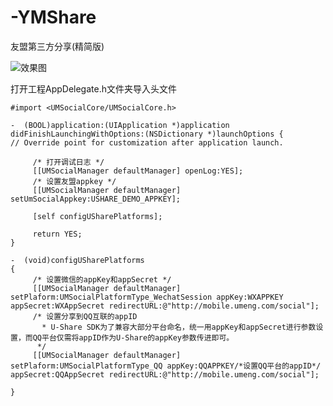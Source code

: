 # -YMShare
友盟第三方分享(精简版)

![][image-1]

打开工程AppDelegate.h文件夹导入头文件

`#import <UMSocialCore/UMSocialCore.h>`

	-  (BOOL)application:(UIApplication *)application didFinishLaunchingWithOptions:(NSDictionary *)launchOptions {
	// Override point for customization after application launch.
	
		 /* 打开调试日志 */
		 [[UMSocialManager defaultManager] openLog:YES];
		 /* 设置友盟appkey */
		 [[UMSocialManager defaultManager] setUmSocialAppkey:USHARE_DEMO_APPKEY];
	
		 [self configUSharePlatforms];
	
		 return YES;
	}

	-  (void)configUSharePlatforms
	{
		 /* 设置微信的appKey和appSecret */
		 [[UMSocialManager defaultManager] setPlaform:UMSocialPlatformType_WechatSession appKey:WXAPPKEY appSecret:WXAppSecret redirectURL:@"http://mobile.umeng.com/social"];
		 /* 设置分享到QQ互联的appID
		   * U-Share SDK为了兼容大部分平台命名，统一用appKey和appSecret进行参数设置，而QQ平台仅需将appID作为U-Share的appKey参数传进即可。
		  */
		 [[UMSocialManager defaultManager] setPlaform:UMSocialPlatformType_QQ appKey:QQAPPKEY/*设置QQ平台的appID*/  appSecret:QQAppSecret redirectURL:@"http://mobile.umeng.com/social"];
	
	}


[image-1]:	https://ooo.0o0.ooo/2017/06/27/5951d9663f7a8.png "效果图"